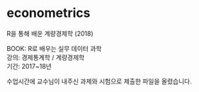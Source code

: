 # econometrics
R을 통해 배운 계량경제학 (2018)

BOOK: R로 배우는 실무 데이터 과학 <br>
강의: 경제통계학 / 계량경제학 <br>
기간: 2017~18년 <br>

수업시간에 교수님이 내주신 과제와 시험으로 제출한 파일을 올렸습니다.
